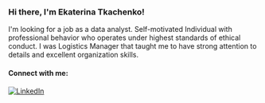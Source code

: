 ### Hi there, I'm Ekaterina Tkachenko!


I'm looking for a job as a data analyst. Self-motivated Individual with professional behavior who operates under highest standards of ethical conduct. I was Logistics Manager that taught me to have strong attention to details and excellent organization skills.

#### Connect with me:
[![LinkedIn]()](https://www.linkedin.com/feed/?midToken=AQG9SclBqrbabw&midSig=0Jc_E6GdIb-aA1&trk=eml-email_job_alert_digest_01-header-0-home_glimmer&trkEmail=eml-email_job_alert_digest_01-header-0-home_glimmer-null-hd4wmb~ldh2meov~t0-null-null&eid=hd4wmb-ldh2meov-t0)

<!--
**ekaterina-tkachenko/ekaterina-tkachenko** is a ✨ _special_ ✨ repository because its `README.md` (this file) appears on your GitHub profile.


